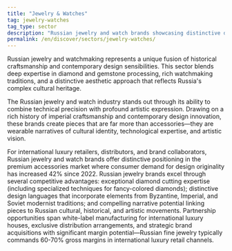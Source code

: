 ```yaml
---
title: "Jewelry & Watches"
tag: jewelry-watches
tag_type: sector
description: "Russian jewelry and watch brands showcasing distinctive design, gemstone expertise, and precision craftsmanship."
permalink: /en/discover/sectors/jewelry-watches/
---
```


Russian jewelry and watchmaking represents a unique fusion of historical craftsmanship and contemporary design sensibilities. This sector blends deep expertise in diamond and gemstone processing, rich watchmaking traditions, and a distinctive aesthetic approach that reflects Russia's complex cultural heritage.

The Russian jewelry and watch industry stands out through its ability to combine technical precision with profound artistic expression. Drawing on a rich history of imperial craftsmanship and contemporary design innovation, these brands create pieces that are far more than accessories—they are wearable narratives of cultural identity, technological expertise, and artistic vision.

For international luxury retailers, distributors, and brand collaborators, Russian jewelry and watch brands offer distinctive positioning in the premium accessories market where consumer demand for design originality has increased 42% since 2022. Russian jewelry brands excel through several competitive advantages: exceptional diamond cutting expertise (including specialized techniques for fancy-colored diamonds); distinctive design languages that incorporate elements from Byzantine, Imperial, and Soviet modernist traditions; and compelling narrative potential linking pieces to Russian cultural, historical, and artistic movements. Partnership opportunities span white-label manufacturing for international luxury houses, exclusive distribution arrangements, and strategic brand acquisitions with significant margin potential—Russian fine jewelry typically commands 60-70% gross margins in international luxury retail channels.